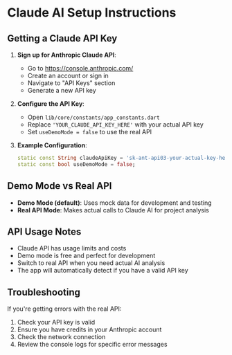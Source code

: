 # Claude AI Setup Instructions

## Getting a Claude API Key

1. **Sign up for Anthropic Claude API**:
   - Go to https://console.anthropic.com/
   - Create an account or sign in
   - Navigate to "API Keys" section
   - Generate a new API key

2. **Configure the API Key**:
   - Open `lib/core/constants/app_constants.dart`
   - Replace `'YOUR_CLAUDE_API_KEY_HERE'` with your actual API key
   - Set `useDemoMode = false` to use the real API

3. **Example Configuration**:
   ```dart
   static const String claudeApiKey = 'sk-ant-api03-your-actual-key-here';
   static const bool useDemoMode = false;
   ```

## Demo Mode vs Real API

- **Demo Mode (default)**: Uses mock data for development and testing
- **Real API Mode**: Makes actual calls to Claude AI for project analysis

## API Usage Notes

- Claude API has usage limits and costs
- Demo mode is free and perfect for development
- Switch to real API when you need actual AI analysis
- The app will automatically detect if you have a valid API key

## Troubleshooting

If you're getting errors with the real API:
1. Check your API key is valid
2. Ensure you have credits in your Anthropic account
3. Check the network connection
4. Review the console logs for specific error messages